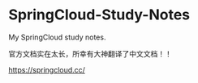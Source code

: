 # SpringCloud-Study-Notes
My SpringCloud study notes.

官方文档实在太长，所幸有大神翻译了中文文档！！

https://springcloud.cc/
